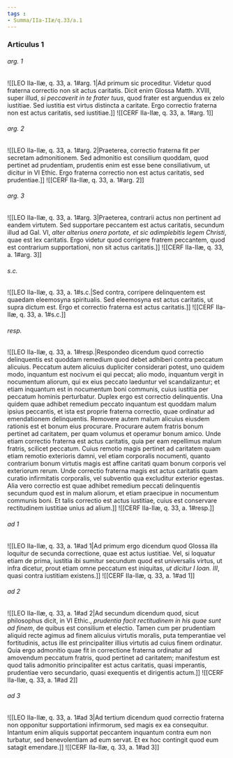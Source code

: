 ```yaml
---
tags : 
- Summa/IIa-IIæ/q.33/a.1
---
```


### Articulus 1

###### arg. 1
![[LEO IIa-IIæ, q. 33, a. 1#arg. 1|Ad primum sic proceditur. Videtur quod fraterna correctio non sit actus caritatis. Dicit enim Glossa Matth. XVIII, super illud, *si peccaverit in te frater tuus*, quod frater est arguendus ex zelo iustitiae. Sed iustitia est virtus distincta a caritate. Ergo correctio fraterna non est actus caritatis, sed iustitiae.]]
![[CERF IIa-IIæ, q. 33, a. 1#arg. 1]]

###### arg. 2
![[LEO IIa-IIæ, q. 33, a. 1#arg. 2|Praeterea, correctio fraterna fit per secretam admonitionem. Sed admonitio est consilium quoddam, quod pertinet ad prudentiam, prudentis enim est esse bene consiliativum, ut dicitur in VI Ethic. Ergo fraterna correctio non est actus caritatis, sed prudentiae.]]
![[CERF IIa-IIæ, q. 33, a. 1#arg. 2]]

###### arg. 3
![[LEO IIa-IIæ, q. 33, a. 1#arg. 3|Praeterea, contrarii actus non pertinent ad eandem virtutem. Sed supportare peccantem est actus caritatis, secundum illud ad Gal. VI, *alter alterius onera portate, et sic adimplebitis legem Christi*, quae est lex caritatis. Ergo videtur quod corrigere fratrem peccantem, quod est contrarium supportationi, non sit actus caritatis.]]
![[CERF IIa-IIæ, q. 33, a. 1#arg. 3]]

###### s.c.
![[LEO IIa-IIæ, q. 33, a. 1#s.c.|Sed contra, corripere delinquentem est quaedam eleemosyna spiritualis. Sed eleemosyna est actus caritatis, ut supra dictum est. Ergo et correctio fraterna est actus caritatis.]]
![[CERF IIa-IIæ, q. 33, a. 1#s.c.]]

###### resp.
![[LEO IIa-IIæ, q. 33, a. 1#resp.|Respondeo dicendum quod correctio delinquentis est quoddam remedium quod debet adhiberi contra peccatum alicuius. Peccatum autem alicuius dupliciter considerari potest, uno quidem modo, inquantum est nocivum ei qui peccat; alio modo, inquantum vergit in nocumentum aliorum, qui ex eius peccato laeduntur vel scandalizantur; et etiam inquantum est in nocumentum boni communis, cuius iustitia per peccatum hominis perturbatur. Duplex ergo est correctio delinquentis. Una quidem quae adhibet remedium peccato inquantum est quoddam malum ipsius peccantis, et ista est proprie fraterna correctio, quae ordinatur ad emendationem delinquentis. Removere autem malum alicuius eiusdem rationis est et bonum eius procurare. Procurare autem fratris bonum pertinet ad caritatem, per quam volumus et operamur bonum amico. Unde etiam correctio fraterna est actus caritatis, quia per eam repellimus malum fratris, scilicet peccatum. Cuius remotio magis pertinet ad caritatem quam etiam remotio exterioris damni, vel etiam corporalis nocumenti, quanto contrarium bonum virtutis magis est affine caritati quam bonum corporis vel exteriorum rerum. Unde correctio fraterna magis est actus caritatis quam curatio infirmitatis corporalis, vel subventio qua excluditur exterior egestas. Alia vero correctio est quae adhibet remedium peccati delinquentis secundum quod est in malum aliorum, et etiam praecipue in nocumentum communis boni. Et talis correctio est actus iustitiae, cuius est conservare rectitudinem iustitiae unius ad alium.]]
![[CERF IIa-IIæ, q. 33, a. 1#resp.]]

###### ad 1
![[LEO IIa-IIæ, q. 33, a. 1#ad 1|Ad primum ergo dicendum quod Glossa illa loquitur de secunda correctione, quae est actus iustitiae. Vel, si loquatur etiam de prima, iustitia ibi sumitur secundum quod est universalis virtus, ut infra dicetur, prout etiam omne peccatum est iniquitas, *ut dicitur I Ioan. III*, quasi contra iustitiam existens.]]
![[CERF IIa-IIæ, q. 33, a. 1#ad 1]]

###### ad 2
![[LEO IIa-IIæ, q. 33, a. 1#ad 2|Ad secundum dicendum quod, sicut philosophus dicit, in VI Ethic., *prudentia facit rectitudinem in his quae sunt ad finem*, de quibus est consilium et electio. Tamen cum per prudentiam aliquid recte agimus ad finem alicuius virtutis moralis, puta temperantiae vel fortitudinis, actus ille est principaliter illius virtutis ad cuius finem ordinatur. Quia ergo admonitio quae fit in correctione fraterna ordinatur ad amovendum peccatum fratris, quod pertinet ad caritatem; manifestum est quod talis admonitio principaliter est actus caritatis, quasi imperantis, prudentiae vero secundario, quasi exequentis et dirigentis actum.]]
![[CERF IIa-IIæ, q. 33, a. 1#ad 2]]

###### ad 3
![[LEO IIa-IIæ, q. 33, a. 1#ad 3|Ad tertium dicendum quod correctio fraterna non opponitur supportationi infirmorum, sed magis ex ea consequitur. Intantum enim aliquis supportat peccantem inquantum contra eum non turbatur, sed benevolentiam ad eum servat. Et ex hoc contingit quod eum satagit emendare.]]
![[CERF IIa-IIæ, q. 33, a. 1#ad 3]]

